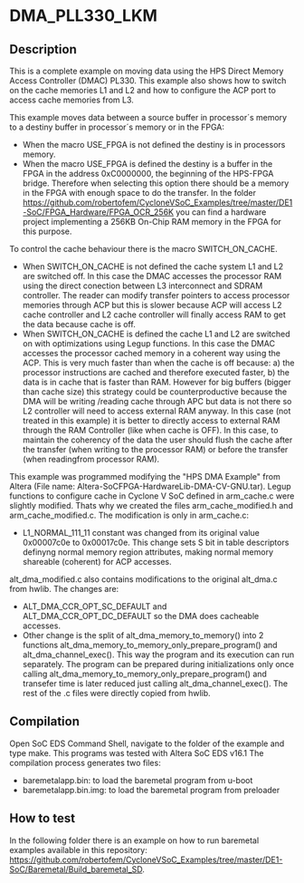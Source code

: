 ﻿DMA_PLL330_LKM
==============

Description
-----------
This is a complete example on moving data using the HPS Direct Memory Access Controller (DMAC) PL330. This example also shows how to switch on the cache memories L1 and L2 and how to configure the ACP port to access cache memories from L3.
 
This example moves data between a source buffer in processor´s memory to a destiny buffer in processor´s memory or in the FPGA:
* When the macro USE_FPGA is not defined the destiny is in processors memory.
* When the macro USE_FPGA is defined the destiny is a buffer in the FPGA in the address 0xC0000000, the beginning of the HPS-FPGA bridge. Therefore when selecting this option there should be a memory in the FPGA with enough space to do the transfer. In the folder https://github.com/robertofem/CycloneVSoC_Examples/tree/master/DE1-SoC/FPGA_Hardware/FPGA_OCR_256K you can find a hardware project implementing a 256KB On-Chip RAM memory in the FPGA for this purpose.
    
To control the cache behaviour there is the macro SWITCH_ON_CACHE.
* When SWITCH_ON_CACHE is not defined the cache system L1 and L2 are switched off. In this case the DMAC accesses the processor RAM using the direct conection between L3 interconnect and SDRAM controller. The reader can modify transfer pointers to access processor memories  through ACP but this is slower because ACP will access L2 cache controller and L2 cache controller will finally access RAM to get the data because cache is off.
* When SWITCH_ON_CACHE is defined the cache L1 and L2 are switched on with optimizations using Legup functions. In this case the DMAC accesses the processor cached memory in a coherent way using the ACP. This is very much faster than when the cache is off because: a) the  processor instructions are cached and therefore executed faster, b) the data is in cache that is faster than RAM. 
      However for big buffers (bigger than cache size) this strategy could be counterproductive because the DMA will be writing /reading cache through APC but data is not there so L2 controller will need to access external RAM anyway. In this case (not treated in this example) it is better to directly access to external RAM through the RAM Controller (like when cache is OFF). In this case, to maintain the coherency of the data the user should flush the cache after the transfer (when writing to the processor RAM) or before the transfer (when readingfrom processor RAM).

This example was programmed modifying the "HPS DMA Example" from Altera (File name: Altera-SoCFPGA-HardwareLib-DMA-CV-GNU.tar).
Legup functions to configure cache in Cyclone V SoC defined in arm_cache.c were slightly modified. Thats why we created the files arm_cache_modified.h and arm_cache_modified.c. The modification is only in arm_cache.c: 
* L1_NORMAL_111_11 constant was changed from its original value  0x00007c0e to 0x00017c0e. This change sets S bit in table  descriptors definyng normal memory region attributes, making  normal memory shareable (coherent) for ACP accesses.

alt_dma_modified.c also contains modifications to the original alt_dma.c from hwlib. The changes are:
* ALT_DMA_CCR_OPT_SC_DEFAULT and ALT_DMA_CCR_OPT_DC_DEFAULT so the DMA does cacheable accesses. 
* Other change is the split of alt_dma_memory_to_memory() into 2 functions alt_dma_memory_to_memory_only_prepare_program() and alt_dma_channel_exec(). This way the program and its execution can run separately. The program can be prepared during initializations only once calling alt_dma_memory_to_memory_only_prepare_program() and transefer time is later reduced just calling alt_dma_channel_exec().
The rest of the .c files were directly copied from hwlib.

Compilation
-----------
Open SoC EDS Command Shell, navigate to the folder of the example and type make.
This programs was tested with Altera SoC EDS v16.1
The compilation process generates two files:
* baremetalapp.bin: to load the baremetal program from u-boot
* baremetalapp.bin.img: to load the baremetal program from preloader
    
How to test
-----------
In the following folder there is an example on how to run baremetal examples available in this repository:
https://github.com/robertofem/CycloneVSoC_Examples/tree/master/DE1-SoC/Baremetal/Build_baremetal_SD.

